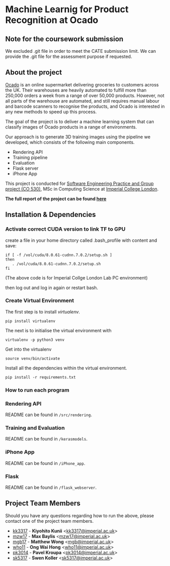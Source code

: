 # Machine Learnig for Product Recognition at Ocado

## Note for the coursework submission
We excluded .git file in order to meet the CATE submission limit. We can provide the .git file for the assessment purpose if requested.

## About the project

[Ocado](https://www.ocado.com) is an online supermarket delivering groceries to customers across the UK. Their warehouses are heavily automated to fulfill more than 250,000 orders a week from a range of over 50,000 products. However, not all parts of the warehouse are automated, and still requires manual labour and barcode scanners to recognise the products, and Ocado is interested in any new methods to speed up this process. 

The goal of the project is to deliver a machine learning system that can classify images of Ocado products in a range of environments.

Our approach is to generate 3D training images using the pipeline we developed, which consists of the following main components.

- Rendering API 
- Training pipeline
- Evaluation
- Flask server
- iPhone App

This project is conducted for  [Software Engineering Practice and Group project (CO 530)](http://www.imperial.ac.uk/computing/current-students/courses/530/), MSc in Computing Science at [Imperial College London](http://www.imperial.ac.uk/computing/).

**The full report of the project can be found [here](XX)**


## Installation & Dependencies

### Activate correct CUDA version to link TF to GPU
create a file in your home directory called .bash_profile with content and save:

```
if [ -f /vol/cuda/8.0.61-cudnn.7.0.2/setup.sh ]
then
   . /vol/cuda/8.0.61-cudnn.7.0.2/setup.sh
fi
```
(The above code is for Imperial Collge London Lab PC environment)


then log out and log in again or restart bash.

### Create Virtual Environment

The first step is to install *virtualenv*.

```pip install virtualenv```

The next is to initialise the virtual environment with 

```virtualenv -p python3 venv```

Get into the virtualenv

```source venv/bin/activate```

Install all the dependencies within the virtual environment.

```pip install -r requirements.txt```

### How to run each program

### Rendering API

README can be found in  `/src/rendering`.

### Training and Evaluation

README can be found in  `/kerasmodels`.

### iPhone App

README can be found in  `/iPhone_app`.

### Flask

README can be found in  `/flask_webserver`.


## Project Team Members <a name="project-team-members"></a>

Should you have any questions regarding how to run the above, please contact one of the project team members.

* [kk3317](https://gitlab.doc.ic.ac.uk/kk3317) -
**Kiyohito Kunii** &lt;kk3317@imperial.ac.uk&gt;
* [mzw17](https://gitlab.doc.ic.ac.uk/mzw17) -
**Max Baylis** &lt;mzw17@imperial.ac.uk&gt;
* [mgb17](https://gitlab.doc.ic.ac.uk/mgb17) -
**Matthew Wong** &lt;mgb@imperial.ac.uk&gt;
* [who11](https://gitlab.doc.ic.ac.uk/who11) -
**Ong Wai Hong** &lt;who11@imperial.ac.uk&gt;
* [pk3014](https://gitlab.doc.ic.ac.uk/pk3014) -
**Pavel Kroupa** &lt;pk3014@imperial.ac.uk&gt;
* [sk5317](https://gitlab.doc.ic.ac.uk/sk5317) -
**Swen Koller** &lt;sk5317@imperial.ac.uk&gt;

